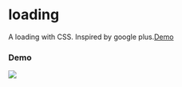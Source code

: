 # loading
A loading with CSS. Inspired by google plus.[Demo](https://jjvvv.github.io/loading/)

### Demo

![](http://omier3ioy.bkt.clouddn.com/loading5.gif)